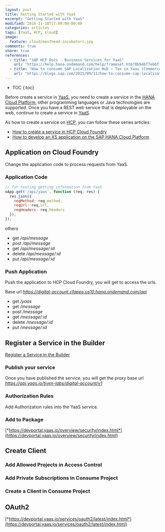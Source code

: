 ```yaml
---
layout: post
title: Getting Started with YaaS
excerpt: "Getting Started with YaaS"
modified: 2016-11-18T17:00:00-00:00
categories: articles
tags: [YaaS, HCP, Cloud]
image:
  feature: cloud/masthead-incubators.jpg
comments: true
share: true
references:
  - title: "SAP HCP Docs - Business Services for YaaS"
    url: "https://help.hana.ondemand.com/help/frameset.htm?0b94bf7eb8ff4c8c8d653ff18ea7bc12.html"
  - title: "How to consume SAP Localization Hub – Tax in Yaas (Commerce as a Service)"
    url: "https://blogs.sap.com/2015/09/11/how-to-consume-sap-localization-hub-tax-in-yaas-commerce-as-a-service/"
---
```


* TOC
{:toc}

Before create a service in [YaaS][yaas-market], you need to create a service in the [HANA Cloud Platform][hcp], other programming languages or Java technologies are supported. Once you have a REST web service that is deployable on the web, continue to create a service in [YaaS][yaas-market].

As how to create a service on [HCP][hcp], you can follow these series articles:

* [How to create a service in HCP Cloud Foundry][1]
* [How to develop an XS application on the SAP HANA Cloud Platform][2]

## Application on Cloud Foundry

Change the application code to process requests from YaaS.

### Application Code

```javascript
// for testing getting information from YaaS
oApp.get('/api/yaas', function (req, res) {
  res.json({
    reqMethod: req.method,
    reqUrl: req.url,
    reqHeaders: req.headers
  });
});
```

others

* get */api/message*
* post */api/message*
* get */api/message/:id*
* delete */api/message/:id*
* put */api/message/:id*

### Push Application

Push the application to HCP Cloud Foundry, you will get to access the urls.

Base url *https://digital-account.cfapps.us10.hana.ondemand.com/api*

* get     */yaas*
* get     */message*
* post    */message*
* get     */message/:id*
* delete  */message/:id*
* put     */message/:id*

## Register a Service in the Builder

[Register a Service in the Builder](https://devportal.yaas.io/gettingstarted/createaservice#6)

### Publish your service

Once you have published the service, you will get the proxy base url *https://api.yaas.io/tiven-labs/digital-account/v1*

### Authorization Rules

Add Authorization rules into the YaaS service.

### Add to Package

[*https://devportal.yaas.io/overview/security/index.html*](https://devportal.yaas.io/overview/security/index.html)

## Create Client

### Add Allowed Projects in Access Control

### Add Private Subscriptions in Consume Project

### Create a Client in Consume Project

## OAuth2

[*https://devportal.yaas.io/services/oauth2/latest/index.html*](https://devportal.yaas.io/services/oauth2/latest/index.html)

[yaas-market]:https://market.yaas.io/beta
[hcp]:https://account.hanatrial.ondemand.com/cockpit
[1]:/articles/getting-started-with-hcp-cloud-foundry/
[2]:/articles/how-to-develop-xs-application-on-hcp/
